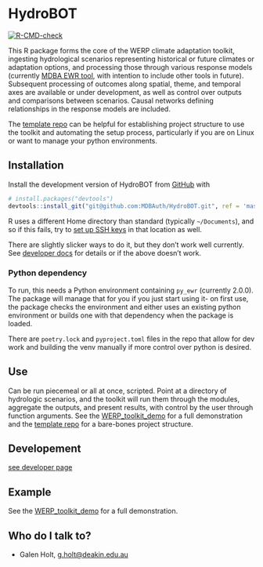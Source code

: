 
<!-- README.md is generated from README.Rmd. Please edit that file -->

# HydroBOT

<!-- badges: start -->

[![R-CMD-check](https://github.com/MDBAuth/HydroBOT/actions/workflows/R-CMD-check.yaml/badge.svg)](https://github.com/MDBAuth/HydroBOT/actions/workflows/R-CMD-check.yaml)
<!-- badges: end -->

This R package forms the core of the WERP climate adaptation toolkit,
ingesting hydrological scenarios representing historical or future
climates or adaptation options, and processing those through various
response models (currently [MDBA EWR
tool](https://github.com/MDBAuth/EWR_tool), with intention to include
other tools in future). Subsequent processing of outcomes along spatial,
theme, and temporal axes are available or under development, as well as
control over outputs and comparisons between scenarios. Causal networks
defining relationships in the response models are included.

The [template repo](https://github.com/MDBAuth/toolkit_use) can be
helpful for establishing project structure to use the toolkit and
automating the setup process, particularly if you are on Linux or want
to manage your python environments.

## Installation

Install the development version of HydroBOT from
[GitHub](https://github.com/MDBAuth/HydroBOT) with

``` r
# install.packages("devtools")
devtools::install_git("git@github.com:MDBAuth/HydroBOT.git", ref = 'master', force = TRUE, upgrade = 'ask', git = 'external')
```

R uses a different Home directory than standard (typically
`~/Documents`), and so if this fails, try to [set up SSH
keys](https://docs.github.com/en/authentication/connecting-to-github-with-ssh/generating-a-new-ssh-key-and-adding-it-to-the-ssh-agent)
in that location as well.

There are slightly slicker ways to do it, but they don’t work well
currently. See [developer docs](developer.md) for details or if the
above doesn’t work.

### Python dependency

To run, this needs a Python environment containing `py_ewr` (currently
2.0.0). The package will manage that for you if you just start using it-
on first use, the package checks the environment and either uses an
existing python environment or builds one with that dependency when the
package is loaded.

There are `poetry.lock` and `pyproject.toml` files in the repo that
allow for dev work and building the venv manually if more control over
python is desired.

## Use

Can be run piecemeal or all at once, scripted. Point at a directory of
hydrologic scenarios, and the toolkit will run them through the modules,
aggregate the outputs, and present results, with control by the user
through function arguments. See the
[WERP_toolkit_demo](https://mdbauth.github.io/WERP_toolkit_demo/) for a
full demonstration and the [template
repo](https://github.com/MDBAuth/toolkit_use) for a bare-bones project
structure.

## Developement

[see developer page](developer.md)

## Example

See the
[WERP_toolkit_demo](https://mdbauth.github.io/WERP_toolkit_demo/) for a
full demonstration.

## Who do I talk to?

- Galen Holt, <g.holt@deakin.edu.au>
